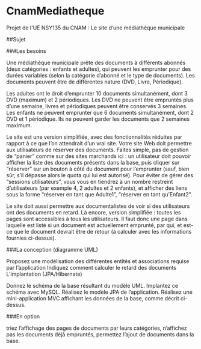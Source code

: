 # CnamMediatheque
Projet de l'UE NSY135 du CNAM : Le site d’une médiathèque municipale

##Sujet 

###Les besoins

Une médiathèque municipale prête des documents à différents abonnés (deux catégories : enfants et adultes), qui peuvent les emprunter pour des durées variables (selon la catégorie d’abonné et le type de documents). Les documents peuvent être de différentes nature (DVD, Livre, Périodique).

Les adultes ont le droit d’emprunter 10 documents simultanément, dont 3 DVD (maximum) et 2 périodiques. Les DVD ne peuvent être empruntés plus d’une semaine, livres et périodiques peuvent être conservés 3 semaines. Les enfants ne peuvent emprunter que 6 documents simultanément, dont 2 DVD et 1 périodique. Ils ne peuvent garder les documents que 2 semaines maximum.

Le site est une version simplifiée, avec des fonctionnalités réduites par rapport à ce que l’on attendrait d’un vrai site. Votre site Web doit permettre aux utilisateurs de réserver des documents. Faites simple, pas de gestion de “panier” comme sur des sites marchands ici : un utilisateur doit pouvoir afficher la liste des documents présents dans la base, puis cliquer sur “réserver” sur un bouton à côté du document pour l’emprunter (sauf, bien sûr, s’il dépasse alors le quota qui lui est autorisé). Pour éviter de gérer des “sessions utilisateurs”, vous vous en tiendrez à un nombre restreint d’utilisateurs (par exemple 4, 2 adultes et 2 enfants), et afficher des liens sous la forme “réserver en tant que Adulte1”, “réserver en tant qu’Enfant2”.

Le site doit aussi permettre aux documentalistes de voir si des utilisateurs ont des documents en retard. Là encore, version simplifiée : toutes les pages sont accessibles à tous les utilisateurs. Il faut donc une page dans laquelle est listé si un document est actuellement emprunté, par qui, et est-ce que le document devrait être de retour (à calculer avec les informations fournies ci-dessus).

###La conception (diagramme UML)

Proposez une modélisation des différentes entités et associations requise par l’application
Indiquez comment calculer le retard des documents
L’implantation (JPA/Hibernate)

Donnez le schéma de la base résultant du modèle UML. Implantez ce schéma avec MySQL.
Réalisez le modèle JPA de l’application.
Réalisez une mini-application MVC affichant les données de la base, comme décrit ci-dessus.

###En option

triez l’affichage des pages de documents par leurs catégories, n’affichez pas les documents déjà empruntés, permettez l’ajout de documents dans la base.